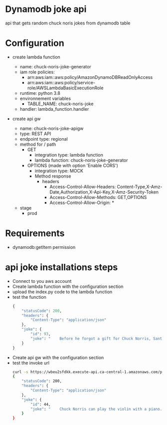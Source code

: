 # Dynamodb joke api

api that gets random chuck noris jokes from dynamodb table

# Configuration 

- create lambda function

    - name: chuck-noris-joke-generator
    - iam role policies:
        - arn:aws:iam::aws:policy/AmazonDynamoDBReadOnlyAccess
        - arn:aws:iam::aws:policy/service-role/AWSLambdaBasicExecutionRole
    - runtime: python 3.8
    - environnement variables
        - TABLE_NAME: chuck-noris-joke
    - handler: lambda_function.handler

- create api gw 

    - name: chuck-noris-joke-apigw
    - type: REST API
    - endpoint type: regional
    - method for / path 
        - GET
            - integration type: lambda function
            - lambda function: chuck-noris-joke-generator
        - OPTIONS (made with option 'Enable CORS')
            - integration type: MOCK
            - Method response
                - headers
                    - Access-Control-Allow-Headers: Content-Type,X-Amz-Date,Authorization,X-Api-Key,X-Amz-Security-Token
                    - Access-Control-Allow-Methods: GET,OPTIONS
                    - Access-Control-Allow-Origin: *
    - stage
        - prod

# Requirements

- dynamodb:getItem permission

# api joke installations steps

- Connect to you aws account
- Create lambda function with the configuration section
- upload the index.py code to the lambda function
- test the function
    ```python
    {
        "statusCode": 200,
        "headers": {
            "Content-Type": "application/json"
        },
        "joke": {
            "id": 93,
            "joke": "    Before he forgot a gift for Chuck Norris, Santa Claus was real.\n"
        }
    }
    ```
- Create api gw with the configuration section
- test the invoke url 
    ```bash
    curl -s https://wbeu2sfdkk.execute-api.ca-central-1.amazonaws.com/prod |jq -r 
    {
        "statusCode": 200,
        "headers": {
            "Content-Type": "application/json"
        },
        "joke": {
            "id": 44,
            "joke": "    Chuck Norris can play the violin with a piano.\n"
        }
    }
    ```